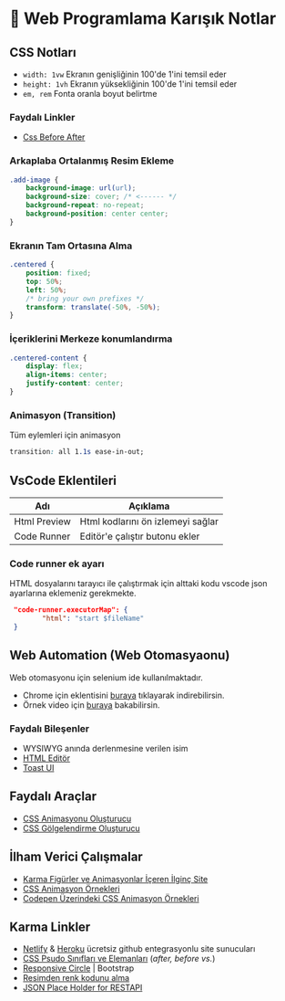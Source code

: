 # 🥴 Web Programlama Karışık Notlar

## CSS Notları

- `width: 1vw` Ekranın genişliğinin 100'de 1'ini temsil eder
- `height: 1vh` Ekranın yüksekliğinin 100'de 1'ini temsil eder
- `em, rem` Fonta oranla boyut belirtme

### Faydalı Linkler

- [Css Before After](https://www.youtube.com/watch?reload=9&v=9t6j2UQx0Dc)

### Arkaplaba Ortalanmış Resim Ekleme

```css
.add-image {
    background-image: url(url);
    background-size: cover; /* <------ */
    background-repeat: no-repeat;
    background-position: center center;
}
```

### Ekranın Tam Ortasına Alma

```css
.centered {
    position: fixed;
    top: 50%;
    left: 50%;
    /* bring your own prefixes */
    transform: translate(-50%, -50%);
}
```

### İçeriklerini Merkeze konumlandırma

```css
.centered-content {
    display: flex;
    align-items: center;
    justify-content: center;
}
```

### Animasyon (Transition)

Tüm eylemleri için animasyon

```css
transition: all 1.1s ease-in-out;
```

## VsCode Eklentileri

| Adı          | Açıklama                          |
| ------------ | --------------------------------- |
| Html Preview | Html kodlarını ön izlemeyi sağlar |
| Code Runner  | Editör'e çalıştır butonu ekler    |

### Code runner ek ayarı

HTML dosyalarını tarayıcı ile çalıştırmak için alttaki kodu vscode json ayarlarına eklemeniz gerekmekte.

```json
 "code-runner.executorMap": {
        "html": "start $fileName"
 }
```

## Web Automation (Web Otomasyaonu)

Web otomasyonu için selenium ide kullanılmaktadır.

- Chrome için eklentisini [buraya](https://chrome.google.com/webstore/detail/selenium-ide/mooikfkahbdckldjjndioackbalphokd) tıklayarak indirebilirsin.
- Örnek video için [buraya](https://www.youtube.com/watch?v=4I7xay_NV8A) bakabilirsin.

### Faydalı Bileşenler

- WYSIWYG anında derlenmesine verilen isim
- [HTML Editör](https://www.froala.com/wysiwyg-editor)
- [Toast UI](https://ui.toast.com/tui-editor)

## Faydalı Araçlar

- [CSS Animasyonu Oluşturucu](http://animista.net)
- [CSS Gölgelendirme Oluşturucu](https://www.cssmatic.com/box-shadow)

## İlham Verici Çalışmalar

- [Karma Figürler ve Animasyonlar İçeren İlginç Site](https://iuri.is/)
- [CSS Animasyon Örnekleri](https://www.mockplus.com/blog/post/css-animation-examples)
- [Codepen Üzerindeki CSS Animasyon Örnekleri](https://webdesign.tutsplus.com/articles/15-inspiring-examples-of-css-animation-on-codepen--cms-23937)

## Karma Linkler

- [Netlify](https://app.netlify.com) & [Heroku](https://www.heroku.com/) ücretsiz github entegrasyonlu site sunucuları
- [CSS Psudo Sınıfları ve Elemanları](https://fatihhayrioglu.com/pseudo-siniflari-ve-pseudo-elementleri/) (_after, before vs._)
- [Responsive Circle](https://codeitdown.com/css-circles/) | Bootstrap
- [Resimden renk kodunu alma](https://html-color-codes.info/colors-from-image/)
- [JSON Place Holder for RESTAPI](https://jsonplaceholder.typicode.com/)
